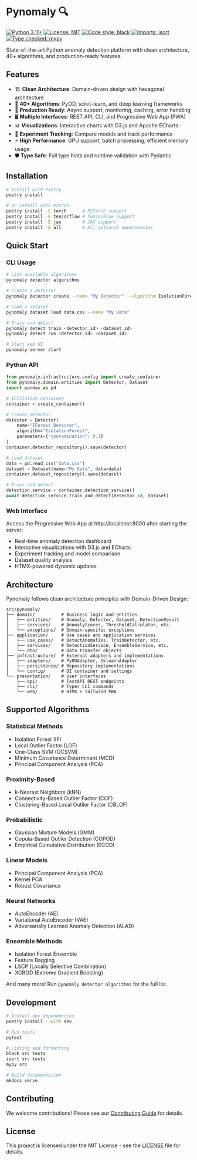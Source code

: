 # Pynomaly 🔍

[![Python 3.11+](https://img.shields.io/badge/python-3.11+-blue.svg)](https://www.python.org/downloads/)
[![License: MIT](https://img.shields.io/badge/License-MIT-yellow.svg)](https://opensource.org/licenses/MIT)
[![Code style: black](https://img.shields.io/badge/code%20style-black-000000.svg)](https://github.com/psf/black)
[![Imports: isort](https://img.shields.io/badge/%20imports-isort-%231674b1?style=flat&labelColor=ef8336)](https://pycqa.github.io/isort/)
[![Type checked: mypy](https://www.mypy-lang.org/static/mypy_badge.svg)](https://mypy-lang.org/)

State-of-the-art Python anomaly detection platform with clean architecture, 40+ algorithms, and production-ready features.

## Features

- 🏗️ **Clean Architecture**: Domain-driven design with hexagonal architecture
- 🔌 **40+ Algorithms**: PyOD, scikit-learn, and deep learning frameworks
- 🚀 **Production Ready**: Async support, monitoring, caching, error handling
- 🖥️ **Multiple Interfaces**: REST API, CLI, and Progressive Web App (PWA)
- 📊 **Visualizations**: Interactive charts with D3.js and Apache ECharts
- 🧪 **Experiment Tracking**: Compare models and track performance
- ⚡ **High Performance**: GPU support, batch processing, efficient memory usage
- 🛡️ **Type Safe**: Full type hints and runtime validation with Pydantic

## Installation

```bash
# Install with Poetry
poetry install

# Or install with extras
poetry install -E torch      # PyTorch support
poetry install -E tensorflow # TensorFlow support
poetry install -E jax        # JAX support
poetry install -E all        # All optional dependencies
```

## Quick Start

### CLI Usage

```bash
# List available algorithms
pynomaly detector algorithms

# Create a detector
pynomaly detector create --name "My Detector" --algorithm IsolationForest

# Load a dataset
pynomaly dataset load data.csv --name "My Data"

# Train and detect
pynomaly detect train <detector_id> <dataset_id>
pynomaly detect run <detector_id> <dataset_id>

# Start web UI
pynomaly server start
```

### Python API

```python
from pynomaly.infrastructure.config import create_container
from pynomaly.domain.entities import Detector, Dataset
import pandas as pd

# Initialize container
container = create_container()

# Create detector
detector = Detector(
    name="IForest Detector",
    algorithm="IsolationForest",
    parameters={"contamination": 0.1}
)
container.detector_repository().save(detector)

# Load dataset
data = pd.read_csv("data.csv")
dataset = Dataset(name="My Data", data=data)
container.dataset_repository().save(dataset)

# Train and detect
detection_service = container.detection_service()
await detection_service.train_and_detect(detector.id, dataset)
```

### Web Interface

Access the Progressive Web App at http://localhost:8000 after starting the server:

- Real-time anomaly detection dashboard
- Interactive visualizations with D3.js and ECharts
- Experiment tracking and model comparison
- Dataset quality analysis
- HTMX-powered dynamic updates

## Architecture

Pynomaly follows clean architecture principles with Domain-Driven Design:

```
src/pynomaly/
├── domain/          # Business logic and entities
│   ├── entities/    # Anomaly, Detector, Dataset, DetectionResult
│   ├── services/    # AnomalyScorer, ThresholdCalculator, etc.
│   └── exceptions/  # Domain-specific exceptions
├── application/     # Use cases and application services
│   ├── use_cases/   # DetectAnomalies, TrainDetector, etc.
│   ├── services/    # DetectionService, EnsembleService, etc.
│   └── dto/         # Data transfer objects
├── infrastructure/  # External adapters and implementations
│   ├── adapters/    # PyODAdapter, SklearnAdapter
│   ├── persistence/ # Repository implementations
│   └── config/      # DI container and settings
└── presentation/    # User interfaces
    ├── api/         # FastAPI REST endpoints
    ├── cli/         # Typer CLI commands
    └── web/         # HTMX + Tailwind PWA
```

## Supported Algorithms

### Statistical Methods
- Isolation Forest (IF)
- Local Outlier Factor (LOF)
- One-Class SVM (OCSVM)
- Minimum Covariance Determinant (MCD)
- Principal Component Analysis (PCA)

### Proximity-Based
- k-Nearest Neighbors (kNN)
- Connectivity-Based Outlier Factor (COF)
- Clustering-Based Local Outlier Factor (CBLOF)

### Probabilistic
- Gaussian Mixture Models (GMM)
- Copula-Based Outlier Detection (COPOD)
- Empirical Cumulative Distribution (ECOD)

### Linear Models
- Principal Component Analysis (PCA)
- Kernel PCA
- Robust Covariance

### Neural Networks
- AutoEncoder (AE)
- Variational AutoEncoder (VAE)
- Adversarially Learned Anomaly Detection (ALAD)

### Ensemble Methods
- Isolation Forest Ensemble
- Feature Bagging
- LSCP (Locally Selective Combination)
- XGBOD (Extreme Gradient Boosting)

And many more! Run `pynomaly detector algorithms` for the full list.

## Development

```bash
# Install dev dependencies
poetry install --with dev

# Run tests
pytest

# Linting and formatting
black src tests
isort src tests
mypy src

# Build documentation
mkdocs serve
```

## Contributing

We welcome contributions! Please see our [Contributing Guide](CONTRIBUTING.md) for details.

## License

This project is licensed under the MIT License - see the [LICENSE](LICENSE) file for details.